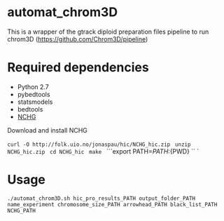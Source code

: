 # automat_chrom3D
This is a wrapper of the gtrack diploid preparation files pipeline to run chrom3D (https://github.com/Chrom3D/pipeline)

# Required dependencies 
- Python 2.7 
- pybedtools
- statsmodels
- bedtools
- [NCHG](http://folk.uio.no/jonaspau/hic/NCHG_hic.zip)

Download and install NCHG 

```curl -O http://folk.uio.no/jonaspau/hic/NCHG_hic.zip ``` 
  ```unzip NCHG_hic.zip ```
  ```cd NCHG_hic ``` 
  ```make ``` 
  ```export PATH=$PATH:${PWD} `` `   


# Usage

```./automat_chrom3D.sh hic_pro_results_PATH output_folder_PATH name_experiment chromosome_size_PATH arrowhead_PATH black_list_PATH NCHG_PATH```

